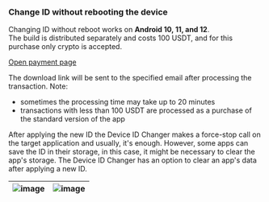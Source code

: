 ### Change ID without rebooting the device
Changing ID without reboot works on **Android 10, 11, and 12**. \
The build is distributed separately and costs 100 USDT, and for this purchase only crypto is accepted. 

[Open payment page](https://bit.ly/idchangercrypto)

The download link will be sent to the specified email after processing the transaction. Note: 
- sometimes the processing time may take up to 20 minutes
- transactions with less than 100 USDT are processed as a purchase of the standard version of the app

After applying the new ID the Device ID Changer makes a force-stop call on the target application and usually, it's enough.
However, some apps can save the ID in their storage, in this case, it might be necessary to clear the app's storage.
The Device ID Changer has an option to clear an app's data after applying a new ID. 

| ![image](https://github.com/sdex/AndroidIDeditorV2/assets/3196011/455f868b-9120-4237-bc6b-7bfcfc10a04b) | ![image](https://github.com/sdex/AndroidIDeditorV2/assets/3196011/64f49041-a4aa-42ee-8249-219f2b6fa68a) |
| - | - |
